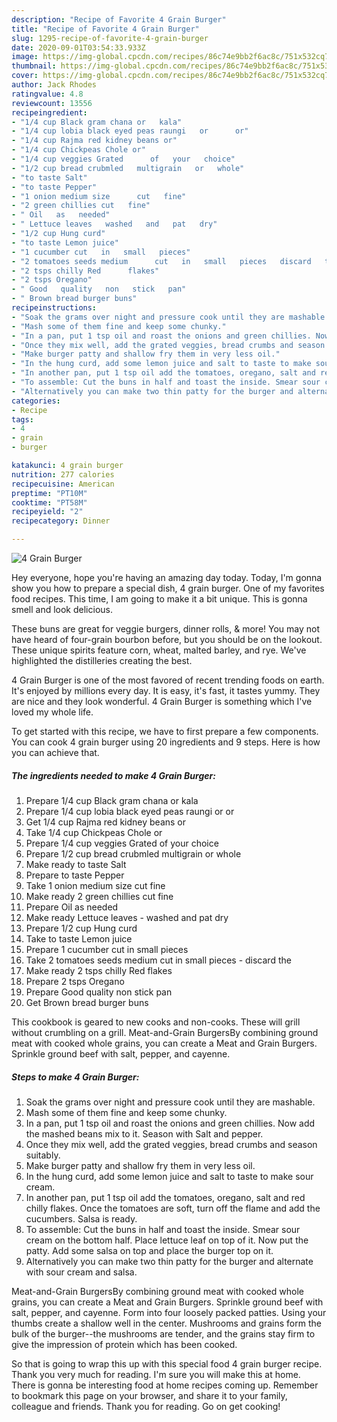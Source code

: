 ```yaml
---
description: "Recipe of Favorite 4 Grain Burger"
title: "Recipe of Favorite 4 Grain Burger"
slug: 1295-recipe-of-favorite-4-grain-burger
date: 2020-09-01T03:54:33.933Z
image: https://img-global.cpcdn.com/recipes/86c74e9bb2f6ac8c/751x532cq70/4-grain-burger-recipe-main-photo.jpg
thumbnail: https://img-global.cpcdn.com/recipes/86c74e9bb2f6ac8c/751x532cq70/4-grain-burger-recipe-main-photo.jpg
cover: https://img-global.cpcdn.com/recipes/86c74e9bb2f6ac8c/751x532cq70/4-grain-burger-recipe-main-photo.jpg
author: Jack Rhodes
ratingvalue: 4.8
reviewcount: 13556
recipeingredient:
- "1/4 cup Black gram chana or   kala"
- "1/4 cup lobia black eyed peas raungi   or      or"
- "1/4 cup Rajma red kidney beans or"
- "1/4 cup Chickpeas Chole or"
- "1/4 cup veggies Grated      of   your   choice"
- "1/2 cup bread crubmled   multigrain   or   whole"
- "to taste Salt"
- "to taste Pepper"
- "1 onion medium size      cut   fine"
- "2 green chillies cut   fine"
- " Oil   as   needed"
- " Lettuce leaves   washed   and   pat   dry"
- "1/2 cup Hung curd"
- "to taste Lemon juice"
- "1 cucumber cut   in   small   pieces"
- "2 tomatoes seeds medium      cut   in   small   pieces   discard   the"
- "2 tsps chilly Red      flakes"
- "2 tsps Oregano"
- " Good   quality   non   stick   pan"
- " Brown bread burger buns"
recipeinstructions:
- "Soak the grams over night and pressure cook until they are mashable."
- "Mash some of them fine and keep some chunky."
- "In a pan, put 1 tsp oil and roast the onions and green chillies. Now add the mashed beans mix to it. Season with Salt and pepper."
- "Once they mix well, add the grated veggies, bread crumbs and season suitably."
- "Make burger patty and shallow fry them in very less oil."
- "In the hung curd, add some lemon juice and salt to taste to make sour cream."
- "In another pan, put 1 tsp oil add the tomatoes, oregano, salt and red chilly flakes. Once the tomatoes are soft, turn off the flame and add the cucumbers. Salsa is ready."
- "To assemble: Cut the buns in half and toast the inside. Smear sour cream on the bottom half. Place lettuce leaf on top of it. Now put the patty. Add some salsa on top and place the burger top on it."
- "Alternatively you can make two thin patty for the burger and alternate with sour cream and salsa."
categories:
- Recipe
tags:
- 4
- grain
- burger

katakunci: 4 grain burger 
nutrition: 277 calories
recipecuisine: American
preptime: "PT10M"
cooktime: "PT58M"
recipeyield: "2"
recipecategory: Dinner

---
```



![4 Grain Burger](https://img-global.cpcdn.com/recipes/86c74e9bb2f6ac8c/751x532cq70/4-grain-burger-recipe-main-photo.jpg)

Hey everyone, hope you're having an amazing day today. Today, I'm gonna show you how to prepare a special dish, 4 grain burger. One of my favorites food recipes. This time, I am going to make it a bit unique. This is gonna smell and look delicious.

These buns are great for veggie burgers, dinner rolls, &amp; more! You may not have heard of four-grain bourbon before, but you should be on the lookout. These unique spirits feature corn, wheat, malted barley, and rye. We&#39;ve highlighted the distilleries creating the best.

4 Grain Burger is one of the most favored of recent trending foods on earth. It's enjoyed by millions every day. It is easy, it's fast, it tastes yummy. They are nice and they look wonderful. 4 Grain Burger is something which I've loved my whole life.


To get started with this recipe, we have to first prepare a few components. You can cook 4 grain burger using 20 ingredients and 9 steps. Here is how you can achieve that.

<!--inarticleads1-->

##### The ingredients needed to make 4 Grain Burger:

1. Prepare 1/4 cup Black gram chana or   kala
1. Prepare 1/4 cup lobia black eyed peas raungi   or      or
1. Get 1/4 cup Rajma red kidney beans or
1. Take 1/4 cup Chickpeas Chole or
1. Prepare 1/4 cup veggies Grated      of   your   choice
1. Prepare 1/2 cup bread crubmled   multigrain   or   whole
1. Make ready to taste Salt
1. Prepare to taste Pepper
1. Take 1 onion medium size      cut   fine
1. Make ready 2 green chillies cut   fine
1. Prepare  Oil   as   needed
1. Make ready  Lettuce leaves -  washed   and   pat   dry
1. Prepare 1/2 cup Hung curd
1. Take to taste Lemon juice
1. Prepare 1 cucumber cut   in   small   pieces
1. Take 2 tomatoes seeds medium      cut   in   small   pieces -  discard   the
1. Make ready 2 tsps chilly Red      flakes
1. Prepare 2 tsps Oregano
1. Prepare  Good   quality   non   stick   pan
1. Get  Brown bread burger buns


This cookbook is geared to new cooks and non-cooks. These will grill without crumbling on a grill. Meat-and-Grain BurgersBy combining ground meat with cooked whole grains, you can create a Meat and Grain Burgers. Sprinkle ground beef with salt, pepper, and cayenne. 

<!--inarticleads2-->

##### Steps to make 4 Grain Burger:

1. Soak the grams over night and pressure cook until they are mashable.
1. Mash some of them fine and keep some chunky.
1. In a pan, put 1 tsp oil and roast the onions and green chillies. Now add the mashed beans mix to it. Season with Salt and pepper.
1. Once they mix well, add the grated veggies, bread crumbs and season suitably.
1. Make burger patty and shallow fry them in very less oil.
1. In the hung curd, add some lemon juice and salt to taste to make sour cream.
1. In another pan, put 1 tsp oil add the tomatoes, oregano, salt and red chilly flakes. Once the tomatoes are soft, turn off the flame and add the cucumbers. Salsa is ready.
1. To assemble: Cut the buns in half and toast the inside. Smear sour cream on the bottom half. Place lettuce leaf on top of it. Now put the patty. Add some salsa on top and place the burger top on it.
1. Alternatively you can make two thin patty for the burger and alternate with sour cream and salsa.


Meat-and-Grain BurgersBy combining ground meat with cooked whole grains, you can create a Meat and Grain Burgers. Sprinkle ground beef with salt, pepper, and cayenne. Form into four loosely packed patties. Using your thumbs create a shallow well in the center. Mushrooms and grains form the bulk of the burger--the mushrooms are tender, and the grains stay firm to give the impression of protein which has been cooked. 

So that is going to wrap this up with this special food 4 grain burger recipe. Thank you very much for reading. I'm sure you will make this at home. There is gonna be interesting food at home recipes coming up. Remember to bookmark this page on your browser, and share it to your family, colleague and friends. Thank you for reading. Go on get cooking!
